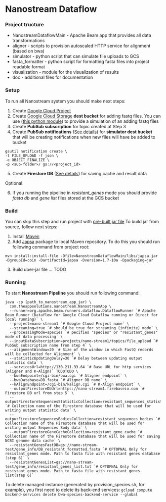 # Nanostream Dataflow

### Project tructure
- NanostreamDataflowMain - Apache Beam app that provides all data transformations
- aligner - scripts to provision autoscaled HTTP service for alignment (based on bwa)
- simulator - python script that can simulate file uploads to GCS
- fasta_formatter - python script for formatting fasta files into project readable format
- visualization - module for the visualization of results
- doc - additional files for documentation

### Setup

To run all Nanostream system you should make next steps:
1) Create [Google Cloud Project](https://cloud.google.com/)
2) Create [Google Cloud Storage](https://cloud.google.com/storage/) **dest bucket** for adding fastq files. 
You can use ([this python module](https://github.com/Pseverin/nanostream-dataflow/blob/master/simulator)) to provide a simulation of an adding fastq files
3) Create **PubSub subscription** for topic created at Step 3
4) Create **PubSub notifications**  ([See details](https://cloud.google.com/storage/docs/pubsub-notifications)) for **simulator dest bucket** that will be creating notifications when new files will have be added to bucket
```
gsutil notification create \
-t FILE_UPLOAD -f json \
-e OBJECT_FINALIZE \
-p <sub-folder>/ gs://<project_id>

```
5) Create **Firestore DB** ([See details](https://firebase.google.com/products/firestore/)) for saving cache and result data

Optional:

6) If you running the pipeline in *resistant_genes* mode you should provide *fasta db* and *gene list* files stored at the GCS bucket

### Build
You can skip this step and run project with [pre-built jar file](https://github.com/allenday/nanostream-dataflow/blob/master/NanostreamDataflowMain/build/)
To build jar from source, follow next steps:
1) Install [Maven](https://maven.apache.org/install.html)
2) Add [Japsa](https://github.com/mdcao/japsa) package to local Maven repository. To do this you should run following command from project root:
```
mvn install:install-file -Dfile=NanostreamDataflowMain/libs/japsa.jar -DgroupId=coin -DartifactId=japsa -Dversion=1.7-10a -Dpackaging=jar
```
3) Build uber-jar file
... TODO

### Running
To start **Nanostream Pipeline** you should run following command:
```
java -cp (path_to_nanostream_app_jar) \
  com.theappsolutions.nanostream.NanostreamApp \
  --runner=org.apache.beam.runners.dataflow.DataflowRunner `# Apache Beam Runner (Dataflow for Google Cloud Dataflow running or Direct for local running)` \
  --project=nano-stream1 `# Google Cloud Project name` \
  --streaming=true `# should be true for streaming (infinite) mode` \
  --processingMode=species `# pecifies "species" or "resistant_genes" mode of data processing` \
  --inputDataSubscription=projects/nano-stream1/topics/file_upload `# PubSub subscription name from step 4` \
  --alignmentWindow=20 `# Size of the window in which FastQ records will be collected for Alignment` \
  --statisticUpdatingDelay=30 `# Delay between updating output statistic data` \
  --servicesUrl=http://130.211.33.64 `# Base URL for http services (Aligner and K-Align)` TODOTODO \ 
  --bwaEndpoint=/cgi-bin/bwa.cgi `# Aligner endpoint` \
  --bwaDatabase=DB.fasta `# Aligner DB name` \
  --kAlignEndpoint=/cgi-bin/kalign.cgi `# K-Align endpoint` \
  --outputFirestoreDbUrl=https://nano-stream1.firebaseio.com `# Firestore DB url from step 5` \
  --outputFirestoreSequencesStatisticCollection=resistant_sequences_statistic `# Collection name of the Firestore database that will be used for writing output statistic data` \
  --outputFirestoreSequencesBodiesCollection=resistant_sequences_bodies `# Collection name of the Firestore database that will be used for writing output Sequences Body data` \
  --outputFirestoreGeneCacheCollection=resistant_gene_cache `# Collection name of the Firestore database that will be used for saving NCBI genome data cache` \
  --resistantGenesFastDB=gs://nano-stream-test/gene_info/DB_resistant_formatted.fasta `# OPTOPNAL Only for resistant_genes mode. Path to fasta file with resistant genes database (step 6)` \
  --resistantGenesList=gs://nano-stream-test/gene_info/resistant_genes_list.txt `# OPTOPNAL Only for resistant_genes mode. Path to fasta file with resistant genes list(step 6)` 
```


To delete managed instance (generated by provision_species.sh, for example), you first need to delete its back-end services:
`gcloud compute backend-services delete bwa-species-backend-service --global`
